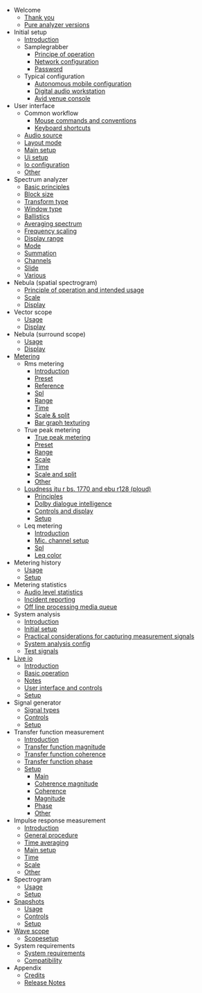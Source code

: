 * Welcome
    * [Thank you](00_Pure_Analyzer_00_Pure_Analyzer.md)
    * [Pure analyzer versions](00_Pure_Analyzer_01_Pure-analyzer-versions.md)
* Initial setup
    * [Introduction](01_Initial_Setup_00_Introduction.md)
    * Samplegrabber
        * [Principe of operation](01_Initial_Setup_01_SampleGrabber_01_Principe_of_operation.md)
        * [Network configuration](01_Initial_Setup_01_SampleGrabber_02_Network_Configuration.md)
        * [Password](01_Initial_Setup_01_SampleGrabber_03_Password.md)
    * Typical configuration
        * [Autonomous mobile configuration](01_Initial_Setup_02_Typical_configuration_01_Autonomous_mobile_configuration.md)
        * [Digital audio workstation](01_Initial_Setup_02_Typical_configuration_02_Digital_audio_workstation.md)
        * [Avid venue console](01_Initial_Setup_02_Typical_configuration_03_Avid_venue_console.md)
* User interface
    * Common workflow
        * [Mouse commands and conventions](02_User_Interface_01_Common_workflow_01_Mouse_commands_and_conventions.md)
        * [Keyboard shortcuts](02_User_Interface_01_Common_workflow_02_Keyboard_shortcuts.md)
    * [Audio source](02_User_Interface_02_Audio_source.md)
    * [Layout mode](02_User_Interface_03_Layout_mode.md)
    * [Main setup](02_User_Interface_04_Main_setup.md)
    * [Ui setup](02_User_Interface_05_UI_setup.md)
    * [Io configuration](02_User_Interface_06_IO_Configuration.md)
    * [Other](02_User_Interface_07_Other.md)
* Spectrum analyzer
    * [Basic principles](03_Spectrum_analyzer_01_Basic_principles.md)
    * [Block size](03_Spectrum_analyzer_02_Block_size.md)
    * [Transform type](03_Spectrum_analyzer_03_Transform_type.md)
    * [Window type](03_Spectrum_analyzer_04_Window_type.md)
    * [Ballistics](03_Spectrum_analyzer_05_Ballistics.md)
    * [Averaging spectrum](03_Spectrum_analyzer_06_Averaging_Spectrum.md)
    * [Frequency scaling](03_Spectrum_analyzer_07_Frequency_scaling.md)
    * [Display range](03_Spectrum_analyzer_08_Display_range.md)
    * [Mode](03_Spectrum_analyzer_09_Mode.md)
    * [Summation](03_Spectrum_analyzer_10_Summation.md)
    * [Channels](03_Spectrum_analyzer_11_Channels.md)
    * [Slide](03_Spectrum_analyzer_12_Slide_Real_time_waterfall_.md)
    * [Various](03_Spectrum_analyzer_13_Various.md)
* Nebula (spatial spectrogram)
    * [Principle of operation and intended usage](04_Nebula_Spatial_Spectrogram_01_Principle_of_operation_and_intended_usage.md)
    * [Scale](04_Nebula_Spatial_Spectrogram_02_Scale.md)
    * [Display](04_Nebula_Spatial_Spectrogram_03_Display.md)
* Vector scope
    * [Usage](05_Vector_scope_01_Usage.md)
    * [Display](05_Vector_scope_02_Display.md)
* Nebula (surround scope)
    * [Usage](06_Nebula_Surround_scope_01_Usage.md)
    * [Display](06_Nebula_Surround_scope_02_Display.md)
* [Metering](07_Metering_00_Metering.md)
    * Rms metering
        * [Introduction](07_Metering_01_RMS_Metering_01_Introduction.md)
        * [Preset](07_Metering_01_RMS_Metering_02_Preset.md)
        * [Reference](07_Metering_01_RMS_Metering_03_Reference.md)
        * [Spl](07_Metering_01_RMS_Metering_04_SPL.md)
        * [Range](07_Metering_01_RMS_Metering_05_Range.md)
        * [Time](07_Metering_01_RMS_Metering_06_Time.md)
        * [Scale & split](07_Metering_01_RMS_Metering_07_Scale_and_split.md)
        * [Bar graph texturing](07_Metering_01_RMS_Metering_08_Bar_Graph_Texturing.md)
    * True peak metering
        * [True peak metering](07_Metering_02_True_peak_metering_00_True_Peak_metering.md)
        * [Preset](07_Metering_02_True_peak_metering_01_Preset.md)
        * [Range](07_Metering_02_True_peak_metering_02_Range.md)
        * [Scale](07_Metering_02_True_peak_metering_03_Scale.md)
        * [Time](07_Metering_02_True_peak_metering_04_Time.md)
        * [Scale and split](07_Metering_02_True_peak_metering_05_Scale_and_split.md)
        * [Other](07_Metering_02_True_peak_metering_06_Other.md)
    * [Loudness itu r bs. 1770 and ebu r128 (ploud)](07_Metering_03_Loudness_ITU-R_BS._1770_and_EBU-R128_PLOUD_00_Loudness_ITU-R_BS._1770_and_EBU-R128_PLOUD.md)
        * [Principles](07_Metering_03_Loudness_ITU-R_BS._1770_and_EBU-R128_PLOUD_01_Principles.md)
        * [Dolby dialogue intelligence](07_Metering_03_Loudness_ITU-R_BS._1770_and_EBU-R128_PLOUD_02_Dolby_Dialogue_Intelligence.md)
        * [Controls and display](07_Metering_03_Loudness_ITU-R_BS._1770_and_EBU-R128_PLOUD_03_Controls_and_display.md)
        * [Setup](07_Metering_03_Loudness_ITU-R_BS._1770_and_EBU-R128_PLOUD_04_Setup.md)
    * Leq metering
        * [Introduction](07_Metering_04_Leq_Metering_01_Introduction.md)
        * [Mic. channel setup](07_Metering_04_Leq_Metering_02_Mic._Channel_Setup.md)
        * [Spl](07_Metering_04_Leq_Metering_03_SPL.md)
        * [Leq color](07_Metering_04_Leq_Metering_04_Leq_Color.md)
* Metering history
    * [Usage](08_Metering_History_01_Usage.md)
    * [Setup](08_Metering_History_02_Setup.md)
* Metering statistics
    * [Audio level statistics](09_Metering_statistics_01_Audio_level_statistics.md)
    * [Incident reporting](09_Metering_statistics_02_Incident_reporting.md)
    * [Off line processing media queue](09_Metering_statistics_03_Off-line_processing_media_queue.md)
* System analysis
    * [Introduction](10_System_analysis_01_Introduction.md)
    * [Initial setup](10_System_analysis_02_Initial_setup.md)
    * [Practical considerations for capturing measurement signals](10_System_analysis_03_Practical_considerations_for_capturing_measurement_signals.md)
    * [System analysis config](10_System_analysis_04_System_analysis_config.md)
    * [Test signals](10_System_analysis_05_Test_signals.md)
* [Live io](11_Live_IO_00_Live_IO.md)
    * [Introduction](11_Live_IO_01_Introduction.md)
    * [Basic operation](11_Live_IO_02_Basic_operation.md)
    * [Notes](11_Live_IO_03_Notes.md)
    * [User interface and controls](11_Live_IO_04_User_interface_and_controls.md)
    * [Setup](11_Live_IO_05_Setup.md)
* Signal generator
    * [Signal types](12_Signal_generator_01_Signal_types.md)
    * [Controls](12_Signal_generator_02_Controls.md)
    * [Setup](12_Signal_generator_03_Setup.md)
* Transfer function measurement
    * [Introduction](13_Transfer_function_measurement_01_Introduction.md)
    * [Transfer function magnitude](13_Transfer_function_measurement_02_Transfer_function_magnitude.md)
    * [Transfer function coherence](13_Transfer_function_measurement_03_Transfer_function_coherence.md)
    * [Transfer function phase](13_Transfer_function_measurement_04_Transfer_function_phase.md)
    * [Setup](13_Transfer_function_measurement_05_Setup_00_Setup.md)
        * [Main](13_Transfer_function_measurement_05_Setup_01_Main.md)
        * [Coherence magnitude](13_Transfer_function_measurement_05_Setup_02_Coherence_Magnitude.md)
        * [Coherence](13_Transfer_function_measurement_05_Setup_03_Coherence.md)
        * [Magnitude](13_Transfer_function_measurement_05_Setup_04_Magnitude.md)
        * [Phase](13_Transfer_function_measurement_05_Setup_05_Phase.md)
        * [Other](13_Transfer_function_measurement_05_Setup_06_Other.md)
* Impulse response measurement
    * [Introduction](14_Impulse_response_measurement_01_Introduction.md)
    * [General procedure](14_Impulse_response_measurement_02_General_procedure.md)
    * [Time averaging](14_Impulse_response_measurement_03_Time_averaging.md)
    * [Main setup](14_Impulse_response_measurement_04_Main_setup.md)
    * [Time](14_Impulse_response_measurement_05_Time.md)
    * [Scale](14_Impulse_response_measurement_06_Scale.md)
    * [Other](14_Impulse_response_measurement_07_Other.md)
* Spectrogram
    * [Usage](15_Spectrogram_01_Usage.md)
    * [Setup](15_Spectrogram_02_Setup.md)
* [Snapshots](16_Snapshots_00_Snapshots.md)
    * [Usage](16_Snapshots_01_Usage.md)
    * [Controls](16_Snapshots_02_Controls.md)
    * [Setup](16_Snapshots_03_Setup.md)
* [Wave scope](17_Wave_scope_00_Wave_scope.md)
    * [Scopesetup](17_Wave_scope_01_ScopeSetup.md)
* System requirements
    * [System requirements](18_System_Requirements_00_System_requirements.md)
    * [Compatibility](18_System_Requirements_01_Compatibility.md)
* Appendix 
	* [Credits](19_Credits.md)
	* [Release Notes](flux_analyser_release_notes.md)

